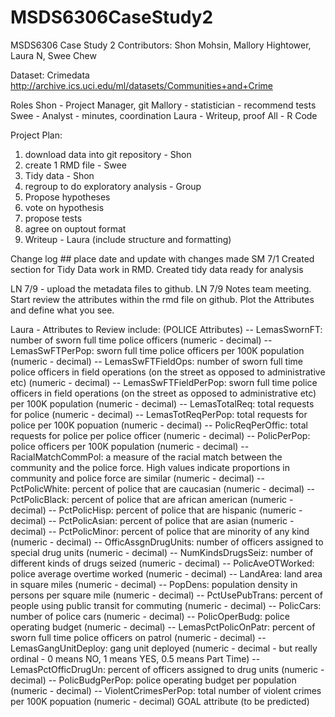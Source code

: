 # MSDS6306CaseStudy2
MSDS6306 Case Study 2
Contributors: Shon Mohsin, Mallory Hightower, Laura N, Swee Chew

Dataset: Crimedata
http://archive.ics.uci.edu/ml/datasets/Communities+and+Crime

Roles
Shon - Project Manager, git 
Mallory - statistician - recommend tests
Swee - Analyst - minutes, coordination
Laura - Writeup, proof
All - R Code

Project Plan:
1. download data into git repository - Shon
2. create 1 RMD file - Swee 
3. Tidy data - Shon
4. regroup to do exploratory analysis - Group
5. Propose hypotheses
6. vote on hypothesis
7. propose tests
8. agree on ouptout format
9. Writeup - Laura (include structure and formatting)

Change log ## place date and update with changes made
SM 7/1 Created section for Tidy Data work in RMD. Created tidy data ready for analysis

LN 7/9 - upload the metadata files to github.
LN 7/9  Notes team meeting.
Start review the attributes within the rmd file on github.
Plot the Attributes and define what you see.

Laura - Attributes to Review include: (POLICE Attributes)
-- LemasSwornFT: number of sworn full time police officers (numeric - decimal)
-- LemasSwFTPerPop: sworn full time police officers per 100K population (numeric - decimal)
-- LemasSwFTFieldOps: number of sworn full time police officers in field operations (on the street as opposed to administrative etc) (numeric - decimal)
-- LemasSwFTFieldPerPop: sworn full time police officers in field operations (on the street as opposed to administrative etc) per 100K population (numeric - decimal)
-- LemasTotalReq: total requests for police (numeric - decimal)
-- LemasTotReqPerPop: total requests for police per 100K popuation (numeric - decimal)
-- PolicReqPerOffic: total requests for police per police officer (numeric - decimal)
-- PolicPerPop: police officers per 100K population (numeric - decimal)
-- RacialMatchCommPol: a measure of the racial match between the community and the police force. High values indicate proportions in community and police force are similar (numeric - decimal)
-- PctPolicWhite: percent of police that are caucasian (numeric - decimal)
-- PctPolicBlack: percent of police that are african american (numeric - decimal)
-- PctPolicHisp: percent of police that are hispanic (numeric - decimal)
-- PctPolicAsian: percent of police that are asian (numeric - decimal)
-- PctPolicMinor: percent of police that are minority of any kind (numeric - decimal)
-- OfficAssgnDrugUnits: number of officers assigned to special drug units (numeric - decimal)
-- NumKindsDrugsSeiz: number of different kinds of drugs seized (numeric - decimal)
-- PolicAveOTWorked: police average overtime worked (numeric - decimal)
-- LandArea: land area in square miles (numeric - decimal)
-- PopDens: population density in persons per square mile (numeric - decimal)
-- PctUsePubTrans: percent of people using public transit for commuting (numeric - decimal)
-- PolicCars: number of police cars (numeric - decimal)
-- PolicOperBudg: police operating budget (numeric - decimal)
-- LemasPctPolicOnPatr: percent of sworn full time police officers on patrol (numeric - decimal)
-- LemasGangUnitDeploy: gang unit deployed (numeric - decimal - but really ordinal - 0 means NO, 1 means YES, 0.5 means Part Time)
-- LemasPctOfficDrugUn: percent of officers assigned to drug units (numeric - decimal)
-- PolicBudgPerPop: police operating budget per population (numeric - decimal)
-- ViolentCrimesPerPop: total number of violent crimes per 100K popuation (numeric - decimal) GOAL attribute (to be predicted)


